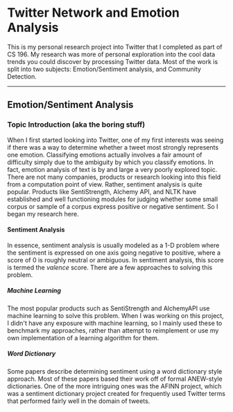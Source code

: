 Twitter Network and Emotion Analysis
===================


This is my personal research project into Twitter that I completed as part of CS 196. My research was more of personal exploration into the cool data trends you could discover by processing Twitter data. Most of the work is split into two subjects: Emotion/Sentiment analysis, and Community Detection.

----------

Emotion/Sentiment Analysis
-------------

### Topic Introduction (aka the boring stuff)
When I first started looking into Twitter, one of my first interests was seeing if there was a way to determine whether a tweet most strongly represents one emotion. Classifying emotions actually involves a fair amount of difficulty simply due to the ambiguity by which you classify emotions. In fact, emotion analysis of text is by and large a very poorly explored topic. There are not many companies, products or research looking into this field from a computation point of view. Rather, sentiment analysis is quite popular. Products like SentiStrength, Alchemy API, and NLTK have established and well functioning modules for judging whether some small corpus or sample of a corpus express positive or negative sentiment. So I began my research here.

#### Sentiment Analysis
In essence, sentiment analysis is usually modeled as a 1-D problem where the sentiment is expressed on one axis going negative to positive, where a score of 0 is roughly neutral or ambiguous. In sentiment analysis, this score is termed the *valence* score. There are a few approaches to solving this problem.

##### Machine Learning
The most popular products such as SentiStrength and AlchemyAPI use machine learning to solve this problem. When I was working on this project, I didn't have any exposure with machine learning, so I mainly used these to benchmark my approaches, rather than attempt to reimplement or use my own implementation of a learning algorithm for them.
##### Word Dictionary
Some papers describe determining sentiment using a word dictionary style approach. Most of these papers based their work off of formal ANEW-style dictionaries. One of the more intriguing ones was the AFINN project, which was a sentiment dictionary project created for frequently used Twitter terms that performed fairly well in the domain of tweets. 
